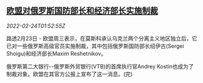 <!--1645668062000-->
[欧盟对俄罗斯国防部长和经济部长实施制裁](https://cn.reuters.com/article/eu-sanctions-russia-ministers-0223-wedn-idCNKBS2KT05Y)
------

<div><i>2022-02-24T01:52:55Z</i></div><p>路透2月23日 - 欧盟周三表示，在莫斯科承认乌克兰两个分离主义地区独立后，它已对一些俄罗斯高级官员实施制裁，其中包括俄罗斯国防部长绍伊古(Sergei Shoigu)和经济部长Maxim Reshetnikov。</p><p>俄罗斯第二大银行--俄罗斯外贸银行(VTB)的首席执行官Andrey Kostin也成为了制裁对象。欧盟在其官方公报上宣布了这一消息。(完)</p>
